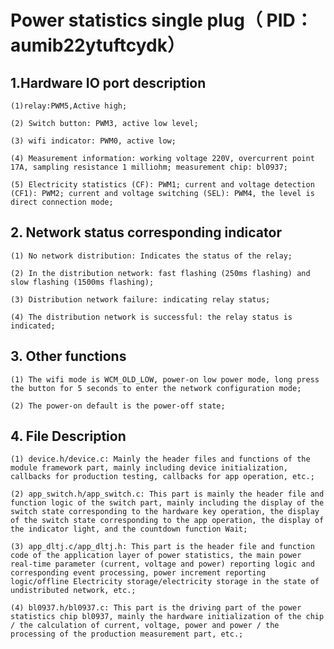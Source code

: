 # Power statistics single plug（ PID：aumib22ytuftcydk） 

## 1.Hardware IO port description
	(1)relay:PWM5,Active high;
	
	(2) Switch button: PWM3, active low level;

	(3) wifi indicator: PWM0, active low;

	(4) Measurement information: working voltage 220V, overcurrent point 17A, sampling resistance 1 milliohm; measurement chip: bl0937;

	(5) Electricity statistics (CF): PWM1; current and voltage detection (CF1): PWM2; current and voltage switching (SEL): PWM4, the level is direct connection mode;

## 2. Network status corresponding indicator
	(1) No network distribution: Indicates the status of the relay;

	(2) In the distribution network: fast flashing (250ms flashing) and slow flashing (1500ms flashing);

	(3) Distribution network failure: indicating relay status;

	(4) The distribution network is successful: the relay status is indicated;

## 3. Other functions

	(1) The wifi mode is WCM_OLD_LOW, power-on low power mode, long press the button for 5 seconds to enter the network configuration mode;

	(2) The power-on default is the power-off state;

## 4. File Description

	(1) device.h/device.c: Mainly the header files and functions of the module framework part, mainly including device initialization, callbacks for production testing, callbacks for app operation, etc.;

	(2) app_switch.h/app_switch.c: This part is mainly the header file and function logic of the switch part, mainly including the display of the switch state corresponding to the hardware key operation, the display of the switch state corresponding to the app operation, the display of the indicator light, and the countdown function Wait;

	(3) app_dltj.c/app_dltj.h: This part is the header file and function code of the application layer of power statistics, the main power real-time parameter (current, voltage and power) reporting logic and corresponding event processing, power increment reporting logic/offline Electricity storage/electricity storage in the state of undistributed network, etc.;

	(4) bl0937.h/bl0937.c: This part is the driving part of the power statistics chip bl0937, mainly the hardware initialization of the chip / the calculation of current, voltage, power and power / the processing of the production measurement part, etc.; 
